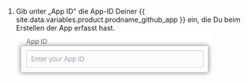 1. Gib unter „App ID" die App-ID Deiner {{ site.data.variables.product.prodname_github_app }} ein, die Du beim Erstellen der App erfasst hast. ![Feld „App-ID"](/assets/images/help/insights/app-id.png)
